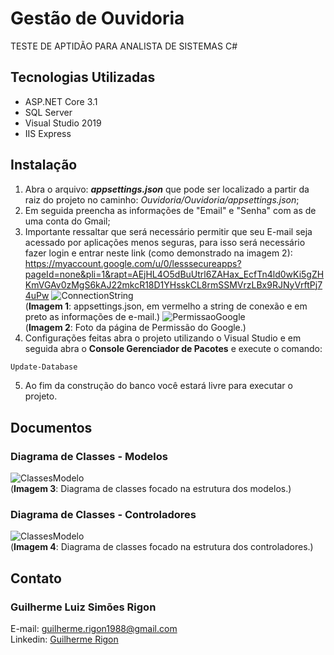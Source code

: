 # Gestão de Ouvidoria
TESTE DE APTIDÃO PARA ANALISTA DE SISTEMAS C#
## Tecnologias Utilizadas
* ASP.NET Core 3.1
* SQL Server
* Visual Studio 2019
* IIS Express
## Instalação 
1. Abra o arquivo: ***appsettings.json*** que pode ser localizado a partir da raiz do projeto no caminho: *Ouvidoria/Ouvidoria/appsettings.json*;
2. Em seguida preencha as informações de "Email" e "Senha" com as de uma conta do Gmail;
3. Importante ressaltar que será necessário permitir que seu E-mail seja acessado por aplicações menos seguras, para isso será necessário fazer login e entrar neste link (como demonstrado na imagem 2): https://myaccount.google.com/u/0/lesssecureapps?pageId=none&pli=1&rapt=AEjHL4O5dBuUtrl6ZAHax_EcfTn4ld0wKi5gZHKmVGAv0zMgS6kAJ22mkcR18D1YHsskCL8rmSSMVrzLBx9RJNyVrftPj74uPw
![ConnectionString](https://i.imgur.com/ga6iR1z.png)\
(**Imagem 1**: appsettings.json, em vermelho a string de conexão e em preto as informações de e-mail.)
![PermissaoGoogle](https://i.imgur.com/7butCFz.png)\
(**Imagem 2**: Foto da página de Permissão do Google.)
4. Configurações feitas abra o projeto utilizando o Visual Studio e em seguida abra o **Console Gerenciador de Pacotes** e execute o comando:
```bat
Update-Database
```
5. Ao fim da construção do banco você estará livre para executar o projeto.
## Documentos
### Diagrama de Classes - Modelos
![ClassesModelo](https://i.imgur.com/QDH94cy.png)\
(**Imagem 3**: Diagrama de classes focado na estrutura dos modelos.)
### Diagrama de Classes - Controladores
![ClassesModelo](https://i.imgur.com/dsphV2o.png)\
(**Imagem 4**: Diagrama de classes focado na estrutura dos controladores.)
## Contato
### Guilherme Luiz Simões Rigon
E-mail: [guilherme.rigon1988@gmail.com](mailto:guilherme.rigon1988@gmail.com)\
Linkedin: [Guilherme Rigon](https://www.linkedin.com/in/guisimoesr/)
